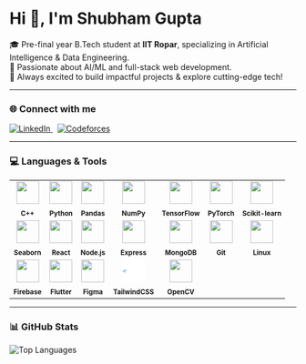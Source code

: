 # Hi 👋, I'm Shubham Gupta

🎓 Pre-final year B.Tech student at **IIT Ropar**, specializing in Artificial Intelligence & Data Engineering.  
🤖 Passionate about AI/ML and full-stack web development.  
🚀 Always excited to build impactful projects & explore cutting-edge tech!

---

### 🌐 Connect with me

<p>
  <a href="https://linkedin.com/in/shubham259gupta" target="_blank">
    <img src="https://raw.githubusercontent.com/rahuldkjain/github-profile-readme-generator/master/src/images/icons/Social/linked-in-alt.svg" alt="LinkedIn" height="30" width="40" />
  </a>
  &nbsp;
  <a href="https://codeforces.com/profile/nullvoid0" target="_blank">
    <img src="https://raw.githubusercontent.com/rahuldkjain/github-profile-readme-generator/master/src/images/icons/Social/codeforces.svg" alt="Codeforces" height="30" width="40" />
  </a>
</p>

---

### 💻 Languages & Tools

<div align="left">
  <table>
    <tr>
      <td align="center">
        <img src="https://cdn.jsdelivr.net/gh/devicons/devicon/icons/cplusplus/cplusplus-original.svg" width="40" height="40"/>
        <br/><sub><b>C++</b></sub>
      </td>
      <td align="center">
        <img src="https://cdn.jsdelivr.net/gh/devicons/devicon/icons/python/python-original.svg" width="40" height="40"/>
        <br/><sub><b>Python</b></sub>
      </td>
      <td align="center">
        <img src="https://cdn.jsdelivr.net/gh/devicons/devicon/icons/pandas/pandas-original.svg" width="40" height="40"/>
        <br/><sub><b>Pandas</b></sub>
      </td>
      <td align="center">
        <img src="https://cdn.jsdelivr.net/gh/devicons/devicon/icons/numpy/numpy-original.svg" width="40" height="40"/>
        <br/><sub><b>NumPy</b></sub>
      </td>
      <td align="center">
        <img src="https://cdn.jsdelivr.net/gh/devicons/devicon/icons/tensorflow/tensorflow-original.svg" width="40" height="40"/>
        <br/><sub><b>TensorFlow</b></sub>
      </td>
      <td align="center">
        <img src="https://cdn.jsdelivr.net/gh/devicons/devicon/icons/pytorch/pytorch-original.svg" width="40" height="40"/>
        <br/><sub><b>PyTorch</b></sub>
      </td>
      <td align="center">
        <img src="https://upload.wikimedia.org/wikipedia/commons/0/05/Scikit_learn_logo_small.svg" width="40" height="40"/>
        <br/><sub><b>Scikit-learn</b></sub>
      </td>
    </tr>
    <tr>
      <td align="center">
        <img src="https://seaborn.pydata.org/_images/logo-mark-lightbg.svg" width="40" height="40"/>
        <br/><sub><b>Seaborn</b></sub>
      </td>
      <td align="center">
        <img src="https://cdn.jsdelivr.net/gh/devicons/devicon/icons/react/react-original.svg" width="40" height="40"/>
        <br/><sub><b>React</b></sub>
      </td>
      <td align="center">
        <img src="https://cdn.jsdelivr.net/gh/devicons/devicon/icons/nodejs/nodejs-original-wordmark.svg" width="40" height="40"/>
        <br/><sub><b>Node.js</b></sub>
      </td>
      <td align="center">
        <img src="https://cdn.jsdelivr.net/gh/devicons/devicon/icons/express/express-original-wordmark.svg" width="40" height="40"/>
        <br/><sub><b>Express</b></sub>
      </td>
      <td align="center">
        <img src="https://cdn.jsdelivr.net/gh/devicons/devicon/icons/mongodb/mongodb-original-wordmark.svg" width="40" height="40"/>
        <br/><sub><b>MongoDB</b></sub>
      </td>
      <td align="center">
        <img src="https://cdn.jsdelivr.net/gh/devicons/devicon/icons/git/git-original.svg" width="40" height="40"/>
        <br/><sub><b>Git</b></sub>
      </td>
      <td align="center">
        <img src="https://cdn.jsdelivr.net/gh/devicons/devicon/icons/linux/linux-original.svg" width="40" height="40"/>
        <br/><sub><b>Linux</b></sub>
      </td>
    </tr>
    <tr>
      <td align="center">
        <img src="https://cdn.jsdelivr.net/gh/devicons/devicon/icons/firebase/firebase-plain.svg" width="40" height="40"/>
        <br/><sub><b>Firebase</b></sub>
      </td>
      <td align="center">
        <img src="https://cdn.jsdelivr.net/gh/devicons/devicon/icons/flutter/flutter-original.svg" width="40" height="40"/>
        <br/><sub><b>Flutter</b></sub>
      </td>
      <td align="center">
        <img src="https://cdn.jsdelivr.net/gh/devicons/devicon/icons/figma/figma-original.svg" width="40" height="40"/>
        <br/><sub><b>Figma</b></sub>
      </td>
      <td align="center">
        <img src="https://github.com/devicons/devicon/blob/v2.16.0/icons/tailwindcss/tailwindcss-original-wordmark.svg" width="40" height="40"/>
        <br/><sub><b>TailwindCSS</b></sub>
      </td>
      <td align="center">
        <img src="https://www.vectorlogo.zone/logos/opencv/opencv-icon.svg" width="40" height="40"/>
        <br/><sub><b>OpenCV</b></sub>
      </td>
    </tr>
  </table>
</div>

---

### 📊 GitHub Stats

<p align="left">
  <img src="https://github-readme-stats.vercel.app/api/top-langs?username=shubhamgupta1017&show_icons=true&locale=en&layout=compact" alt="Top Languages" />
</p>
